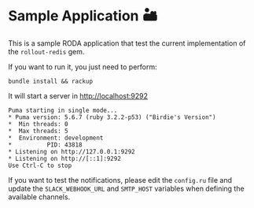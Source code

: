 # Sample Application 🏜️

This is a sample RODA application that test the current implementation of the `rollout-redis` gem.

If you want to run it, you just need to perform:

```shell
bundle install && rackup
```

It will start a server in [http://localhost:9292](http://localhost:9292)

```shell
Puma starting in single mode...
* Puma version: 5.6.7 (ruby 3.2.2-p53) ("Birdie's Version")
*  Min threads: 0
*  Max threads: 5
*  Environment: development
*          PID: 43818
* Listening on http://127.0.0.1:9292
* Listening on http://[::1]:9292
Use Ctrl-C to stop
```

If you want to test the notifications, please edit the `config.ru` file and update the `SLACK_WEBHOOK_URL` and `SMTP_HOST` variables when defining the available channels.